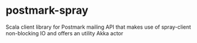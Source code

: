 postmark-spray
==============

Scala client library for Postmark mailing API that makes use of spray-client non-blocking IO and offers an utility Akka actor
